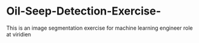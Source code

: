 # Oil-Seep-Detection-Exercise-
This is an image segmentation exercise for machine learning engineer role at viridien
